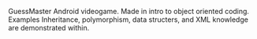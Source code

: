 GuessMaster Android videogame.
Made in intro to object oriented coding. Examples Inheritance, polymorphism, data structers, and XML knowledge are demonstrated within.
